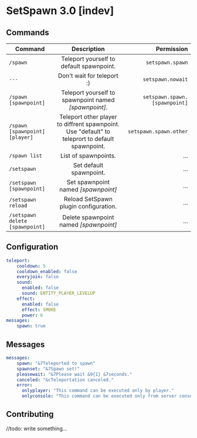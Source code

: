 # SetSpawn 3.0 [indev]
## Commands
| Command | Description | Permission  |
| ------------- |:-------------:| -----:|
| `/spawn` | Teleport yourself to default spawnpoint. | `setspawn.spawn` |
| `---` | Don't wait for teleport :) | `setspawn.nowait` |
| `/spawn [spawnpoint]` | Teleport yourself to spawnpoint named *[spawnpoint]*. | `setspawn.spawn.[spawnpoint]` |
| `/spawn [spawnpoint] [player]` | Teleport other player to diffrent spawnpoint. Use "default" to teleprort to default spawnpoint. | `setspawn.spawn.other` |
| `/spawn list` | List of spawnpoints. | ... |
| `/setspawn` | Set default spawnpoint. | ... |
| `/setspawn [spawnpoint]` | Set spawnpoint named *[spawnpoint]* | ... |
| `/setspawn reload` | Reload SetSpawn plugin configuration. | ... |
| `/setspawn delete [spawnpoint]` | Delete spawnpoint named *[spawnpoint]* | ... |

## Configuration
```yaml
teleport:
    cooldown: 5
    cooldown_enabled: false
    everyjoin: false
    sound:
      enabled: false
      sound: ENTITY_PLAYER_LEVELUP
    effect:
      enabled: false
      effect: SMOKE
      power: 6
messages:
    spawn: true
```

## Messages
```yaml
messages:
    spawn: "&7Teleported to spawn"
    spawnset: "&7Spawn set!"
    pleasewait: "&7Please wait &9{1} &7seconds."
    canceled: "&cTeleportation canceled."
    error:
      onlyplayer: "This command can be executed only by player."
      onlyconsole: "This command can be executed only from server console."
```

## Contributing
//todo: write something...